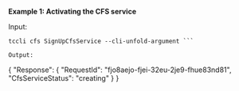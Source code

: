 **Example 1: Activating the CFS service**



Input: 

```
tccli cfs SignUpCfsService --cli-unfold-argument ```

Output: 
```
{
    "Response": {
        "RequestId": "fjo8aejo-fjei-32eu-2je9-fhue83nd81",
        "CfsServiceStatus": "creating"
    }
}
```

